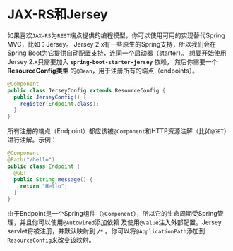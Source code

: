 JAX-RS和Jersey
==========================
如果喜欢`JAX-RS`为`REST`端点提供的编程模型，你可以使用可用的实现替代Spring MVC，比如：Jersey。
Jersey 2.x有一些原生的Spring支持，所以我们会在Spring Boot为它提供自动配置支持，连同一个启动器（starter）。
想要开始使用Jersey 2.x只需要加入 **`spring-boot-starter-jersey`** 依赖，
然后你需要一个 **ResourceConfig类型** 的`@Bean`，用于注册所有的端点（endpoints）。
```java
@Component
public class JerseyConfig extends ResourceConfig {
  public JerseyConfig() {
    register(Endpoint.class);
  }
}
```
所有注册的端点（Endpoint）都应该被`@Component`和HTTP资源注解（比如`@GET`）进行注解。示例：
```java
@Component
@Path("/hello")
public class Endpoint {
  @GET
  public String message() {
    return "Hello";
  }
}
```
由于Endpoint是一个Spring组件（`@Component`），所以它的生命周期受Spring管理，并且你可以使用`@Autowired`添加依赖
及使用`@Value`注入外部配置。Jersey servlet将被注册，并默认映射到 **`/*`** 。你可以将`@ApplicationPath`添加到
`ResourceConfig`来改变该映射。
